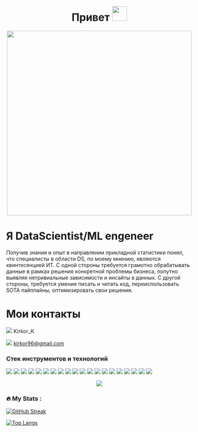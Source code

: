 <h1 align="center"> Привет <img src="https://media.giphy.com/media/hvRJCLFzcasrR4ia7z/giphy.gif" width="40"> </h1>

<div id="header" align="center">
  <img src="https://media.giphy.com/media/7c8QeB0VMddFOuu4iR/giphy.gif" width="500"/>
</div>

# Я DataScientist/ML engeneer
Получив знания и опыт в направлении прикладной статистики понял, что специалисты в области DS, по моему мнению, являются квинтесенцией ИТ. С одной стороны требуется грамотно обрабатывать данные в рамках решения конкретной проблемы бизнеса, попутно выявляя нетривиальные зависимости и инсайты в данных. С другой стороны, требуется умение писать и читать код, переиспользовать SOTA пайплайны, оптимизировать свои решения.

# Мои контакты

<div id="badges">
  
  <img src="https://img.shields.io/badge/Telegram-blue?logo=telegram&logoColor=white"/> Kirkor_K
  
</div>

<div id="badges">
  
  <img src="https://img.shields.io/badge/Gmail-blue?logo=gmail&logoColor=red"/> kirkor96@gmail.com
  
</div>

### Стек инструментов и технологий

<div>
  
  <img src="https://img.shields.io/badge/Python-3776AB?style=for-the-badge&logo=python&logoColor=FFA500"/> 
  <img src="https://img.shields.io/badge/FastAPI-009688?style=for-the-badge&logo=fastapi&logoColor=white"/> 
  <img src="https://img.shields.io/badge/requests-3776AB?style=for-the-badge"/> 
  <img src="https://img.shields.io/badge/Beautiful Soup-3776AB?style=for-the-badge"/> 
  <img src="https://img.shields.io/badge/pandas-150458?style=for-the-badge&logo=pandas&logoColor=FFA500"/> 
  <img src="https://img.shields.io/badge/numpy-013243?style=for-the-badge&logo=numpy&logoColor=black"/> 
  <img src="https://img.shields.io/badge/sql alchemy-D71F00?style=for-the-badge&logo=sqlalchemy&logoColor=black"/> 
  <img src="https://img.shields.io/badge/pyspark-8FBC8F?style=for-the-badge&logo=apachespark&logoColor=E25A1C"/> 
  <img src="https://img.shields.io/badge/postgresql-B0C4DE?style=for-the-badge&logo=postgresql&logoColor=4169E1"/>
  <img src="https://img.shields.io/badge/git-B0C4DE?style=for-the-badge&logo=git&logoColor=F05032"/> 
  <img src="https://img.shields.io/badge/jupyter-B0C4DE?style=for-the-badge&logo=jupyter&logoColor=F37626"/> 
  <img src="https://img.shields.io/badge/airflow-FF4500?style=for-the-badge&logo=apacheairflow&logoColor=black"/> 
  <img src="https://img.shields.io/badge/joblib-3776AB?style=for-the-badge"/>
  <img src="https://img.shields.io/badge/sklearn-3776AB?style=for-the-badge&logo=scikitlearn&logoColor=F7931E"/>
  <img src="https://img.shields.io/badge/catboost-FFA500?style=for-the-badge"/>
  <img src="https://img.shields.io/badge/xgboost-26A5E4?style=for-the-badge"/>
  <img src="https://img.shields.io/badge/lightgbm-228B22?style=for-the-badge"/>
  <img src="https://img.shields.io/badge/mlflow-0194E2?style=for-the-badge&logo=mlflow&logoColor=black"/>
  <img src="https://img.shields.io/badge/pytorch-EE4C2C?style=for-the-badge&logo=pytorch&logoColor=black"/>  
  <img src="https://img.shields.io/badge/hugging face-FFA500?style=for-the-badge"/> 
  
</div>

<div align="center">
  
![](https://komarev.com/ghpvc/?username=MrKorsarXx&color=blue)

</div>


### :fire: My Stats :
[![GitHub Streak](http://github-readme-streak-stats.herokuapp.com?user=MrKorsarX&theme=dark&background=000000)](https://git.io/streak-stats)

[![Top Langs](https://github-readme-stats.vercel.app/api/top-langs/?username=MrKorsarX&layout=compact&theme=vision-friendly-dark)](https://github.com/anuraghazra/github-readme-stats)
